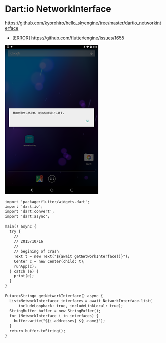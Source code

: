 # Dart:io NetworkInterface

https://github.com/kyorohiro/hello_skyengine/tree/master/dartio_networkinterface


* [ERROR]
https://github.com/flutter/engine/issues/1655


![](screen.png)

```
import 'package:flutter/widgets.dart';
import 'dart:io';
import 'dart:convert';
import 'dart:async';

main() async {
  try {
    //
    // 2015/10/16
    //
    // begining of crash
    Text t = new Text("${await getNetworkInterface()}");
    Center c = new Center(child: t);
    runApp(c);
  } catch (e) {
    print(e);
  }
}

Future<String> getNetworkInterface() async {
  List<NetworkInterface> interfaces = await NetworkInterface.list(
      includeLoopback: true, includeLinkLocal: true);
  StringBuffer buffer = new StringBuffer();
  for (NetworkInterface i in interfaces) {
    buffer.write("${i.addresses} ${i.name}");
  }
  return buffer.toString();
}

```
